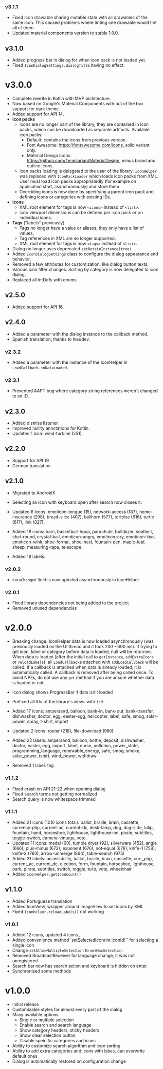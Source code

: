 ### v3.1.1
- Fixed icon drawable sharing mutable state with all drawables of the same icon. This caused problems where tinting one drawable would tint all of them.
- Updated material components version to stable 1.0.0.

## v3.1.0
- Added progress bar in dialog for when icon pack is not loaded yet.
- Fixed `IconDialogSettings.dialogTitle` having no effect.

# v3.0.0
- Complete rewrite in Kotlin with MVP architecture.
- Now based on Google's Material Components with out of the box support for dark theme.
- Added support for API 14.
- **Icon packs**
    - Icons are no longer part of the library, they are contained in icon packs, which can
    be downloaded as separate artifacts. Available icon packs:
        - Default: contains the icons from previous version.
        - Font Awesome: https://fontawesome.com/icons, solid variant only.
        - Material Design Icons: https://github.com/Templarian/MaterialDesign, minus brand and outline icons.
    - Icon packs loading is delegated to the user of the library. `IconHelper` was replaced
    with `IconPackLoader` which loads icon packs from XML. User must load icon packs
    appropriatedly (for example on application start, asynchronously) and store them.
    - Overriding icons is now done by specifying a parent icon pack and defining
    icons or categories with existing IDs.
- **Icons**
    - XML root element for tags is now `<icons>` instead of `<list>`.
    - Icon viewport dimensions can be defined per icon pack or on individual icons.
- **Tags** ("labels" previously)
    - Tags no longer have a value or aliases, they only have a list of values.
    - Tag references in XML are no longer supported.
    - XML root element for tags is now `<tags>` instead of `<list>`.
- Dialog no longer uses deprecated `setRetainInstance(true)`.
- Added `IconDialogSettings` class to configure the dialog appearance and behavior.
- Removed a few attributes for customization, like dialog button texts.
- Various icon filter changes. Sorting by category is now delegated to icon dialog.
- Replaced all IntDefs with enums.

## v2.5.0
- Added support for API 16.

## v2.4.0
- Added a parameter with the dialog instance to the callback method.
- Spanish translation, thanks to hieudev.

### v2.3.2
- Added a parameter with the instance of the IconHelper in `LoadCallback.onDataLoaded`.

### v2.3.1
- Prevented AAPT bug where category string references weren't changed to an ID.

## v2.3.0
- Added dismiss listener.
- Improved nullity annotations for Kotlin.
- Updated 1 icon: wind-turbine (251).

## v2.2.0
- Support for API 19
- German translation

## v2.1.0
- Migrated to AndroidX
- Selecting an icon with keyboard open after search now closes it.

- Updated 8 icons: emoticon-tongue (15), network-access (187), home-insurance (298), bread-slice (407), bullhorn (577), tortoise (616), turtle (617), link (827).
- Added 18 icons: barn, basketball-hoop, parachute, bulldozer, seatbelt, chat-round, crystal-ball, emoticon-angry, emoticon-cry, emoticon-kiss, emoticon-wink, shoe-formal, shoe-heel, fountain-pen, maple-leaf, sheep, measuring-tape, telescope.
- Added 19 labels.

### v2.0.2
- `dataChanged` field is now updated asynchronously in IconHelper

### v2.0.1
- Fixed library dependencies not being added to the project
- Removed unused dependencies

# v2.0.0
- Breaking change: IconHelper data is now loaded asynchronously (was previously loaded on the UI thread and it took 200 - 600 ms). If trying to get icon, label or category before data is loaded, null will be returned.
When data is loaded (after the initial call to `getInstance`, `addExtraIcons` or `reloadLabels`), all `LoadCallback`s attached with `addLoadCallback` will be called. If a callback is attached when data is already loaded, it is automatically called. A callback is removed after being called once. To avoid NPEs, do not use any `get` method if you are unsure whether data is loaded or not.
- Icon dialog shows ProgressBar if data isn't loaded
- Prefixed all IDs of the library's views with `icd_`

- Added 17 icons: ampersand, balloon, bank-in, bank-out, bank-transfer, dishwasher, doctor, egg, easter-egg, helicopter, label, safe, smog, solar-power, spray, t-shirt, import
- Updated 2 icons: router (218), file-download (980)
- Added 22 labels: ampersand, balloon, bottle, deposit, dishwasher, doctor, easter, egg, import, label, nurse, pollution, power_state, programming_language, renewable_energy, safe, smog, smoke, solar_power, tshirt, wind_power, withdraw
- Removed 1 label: tag

### v1.1.2
- Fixed crash on API 21-22 when opening dialog
- Fixed search terms not getting normalized
- Search query is now whitespace trimmed

### v1.1.1
- Added 21 icons (1010 icons total): ballot, braille, brain, cassette, currency-php, current-ac, current-dc, desk-lamp, dog, dog-side, tulip, fountain, hand, horseshoe, lighthouse, lighthouse-on, pirate, subtitles, toggle-switch, camera-vintage, vote
- Updated 11 icons: medal (60), tumble dryer (92), silverware (452), angle (666), plus-minus (672), exponent (676), not-equal (678), knife-1 (758), knife-2 (760), arrow-unmerge (864), table-search (975)
- Added 21 labels: accessibility, ballot, braille, brain, cassette, curr_php, current_ac, current_dc, election, form, fountain, horseshoe, lighthouse, park, pirate, subtitles, switch, toggle, tulip, vote, wheelchair
- Added `IconHelper.getIconCount()`

## v1.1.0
- Added Portuguese translation
- Added IconView, wrapper around ImageView to set icons by XML
- Fixed `IconHelper.reloadLabels()` not working

### v1.0.1
- Added 12 icons, updated 4 icons.,
- Added convenience method `setSelectedIcon(int iconId)`` for selecting a single icon
- Change `setAllowMultipleSelection` to `setMaxSelection`
- Removed BroadcastReceiver for language change, it was not unregistered
- Search bar now has search action and keyboard is hidden on enter.
- Synchronized some methods

# v1.0.0
- Initial release
- Customizable styles for almost every part of the dialog
- Many available options
  - Single or multiple selection
  - Enable search and search language
  - Show category headers, sticky headers
  - Show clear selection button
  - Disable speicific categories and icons
- Ability to customize search algorithm and icon sorting
- Ability to add extra categories and icons with labes, can overwrite default ones
- Dialog is automatically restored on configuration change
